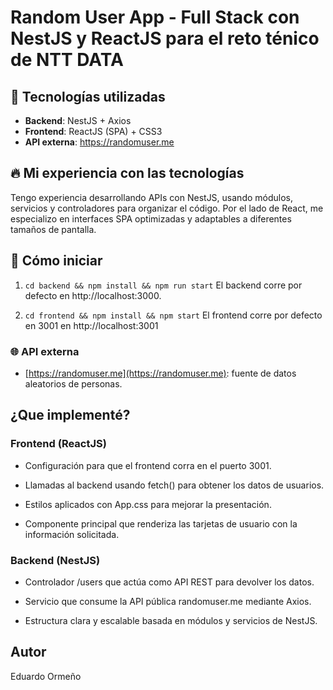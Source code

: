 # Random User App - Full Stack con NestJS y ReactJS para el reto ténico de NTT DATA

## 🧠 Tecnologías utilizadas

- **Backend**: NestJS + Axios
- **Frontend**: ReactJS (SPA) + CSS3
- **API externa**: https://randomuser.me

## 🔥 Mi experiencia con las tecnologías

Tengo experiencia desarrollando APIs con NestJS, usando módulos, servicios y controladores para organizar el código. Por el lado de React, me especializo en interfaces SPA optimizadas y adaptables a diferentes tamaños de pantalla.

## 🚀 Cómo iniciar

1. `cd backend && npm install && npm run start`
    El backend corre por defecto en http://localhost:3000.


2. `cd frontend && npm install && npm start`
    El frontend corre por defecto en 3001 en http://localhost:3001 


### 🌐 API externa
- [https://randomuser.me](https://randomuser.me): fuente de datos aleatorios de personas.


## ¿Que implementé?
###  Frontend (ReactJS)
- Configuración para que el frontend corra en el puerto 3001.

- Llamadas al backend usando fetch() para obtener los datos de usuarios.

- Estilos aplicados con App.css para mejorar la presentación.

- Componente principal que renderiza las tarjetas de usuario con la información solicitada.

### Backend (NestJS)
- Controlador /users que actúa como API REST para devolver los datos.

- Servicio que consume la API pública randomuser.me mediante Axios.

- Estructura clara y escalable basada en módulos y servicios de NestJS.


## Autor
Eduardo Ormeño 
